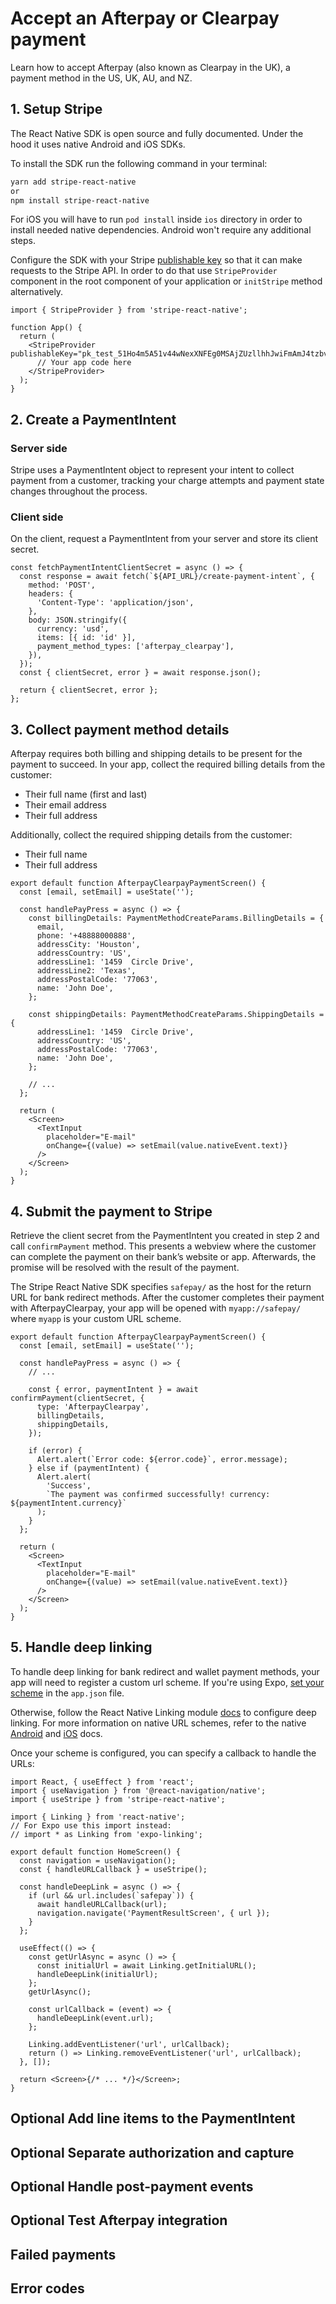 # Accept an Afterpay or Clearpay payment

Learn how to accept Afterpay (also known as Clearpay in the UK), a payment method in the US, UK, AU, and NZ.

## 1. Setup Stripe

The React Native SDK is open source and fully documented. Under the hood it uses native Android and iOS SDKs.

To install the SDK run the following command in your terminal:

```sh
yarn add stripe-react-native
or
npm install stripe-react-native
```

For iOS you will have to run `pod install` inside `ios` directory in order to install needed native dependencies. Android won't require any additional steps.

Configure the SDK with your Stripe [publishable key](https://dashboard.stripe.com/account/apikeys) so that it can make requests to the Stripe API. In order to do that use `StripeProvider` component in the root component of your application or `initStripe` method alternatively.

```tsx
import { StripeProvider } from 'stripe-react-native';

function App() {
  return (
    <StripeProvider publishableKey="pk_test_51Ho4m5A51v44wNexXNFEg0MSAjZUzllhhJwiFmAmJ4tzbvsvuEgcMCaPEkgK7RpXO1YI5okHP08IUfJ6YS7ulqzk00O2I0D1rT">
      // Your app code here
    </StripeProvider>
  );
}
```

## 2. Create a PaymentIntent

### Server side

Stripe uses a PaymentIntent object to represent your intent to collect payment from a customer, tracking your charge attempts and payment state changes throughout the process.

### Client side

On the client, request a PaymentIntent from your server and store its client secret.

```tsx
const fetchPaymentIntentClientSecret = async () => {
  const response = await fetch(`${API_URL}/create-payment-intent`, {
    method: 'POST',
    headers: {
      'Content-Type': 'application/json',
    },
    body: JSON.stringify({
      currency: 'usd',
      items: [{ id: 'id' }],
      payment_method_types: ['afterpay_clearpay'],
    }),
  });
  const { clientSecret, error } = await response.json();

  return { clientSecret, error };
};
```

## 3. Collect payment method details

Afterpay requires both billing and shipping details to be present for the payment to succeed. In your app, collect the required billing details from the customer:

- Their full name (first and last)
- Their email address
- Their full address

Additionally, collect the required shipping details from the customer:

- Their full name
- Their full address

```tsx
export default function AfterpayClearpayPaymentScreen() {
  const [email, setEmail] = useState('');

  const handlePayPress = async () => {
    const billingDetails: PaymentMethodCreateParams.BillingDetails = {
      email,
      phone: '+48888000888',
      addressCity: 'Houston',
      addressCountry: 'US',
      addressLine1: '1459  Circle Drive',
      addressLine2: 'Texas',
      addressPostalCode: '77063',
      name: 'John Doe',
    };

    const shippingDetails: PaymentMethodCreateParams.ShippingDetails = {
      addressLine1: '1459  Circle Drive',
      addressCountry: 'US',
      addressPostalCode: '77063',
      name: 'John Doe',
    };

    // ...
  };

  return (
    <Screen>
      <TextInput
        placeholder="E-mail"
        onChange={(value) => setEmail(value.nativeEvent.text)}
      />
    </Screen>
  );
}
```

## 4. Submit the payment to Stripe

Retrieve the client secret from the PaymentIntent you created in step 2 and call `confirmPayment` method. This presents a webview where the customer can complete the payment on their bank’s website or app. Afterwards, the promise will be resolved with the result of the payment.

The Stripe React Native SDK specifies `safepay/` as the host for the return URL for bank redirect methods. After the customer completes their payment with AfterpayClearpay, your app will be opened with `myapp://safepay/` where `myapp` is your custom URL scheme.

```tsx
export default function AfterpayClearpayPaymentScreen() {
  const [email, setEmail] = useState('');

  const handlePayPress = async () => {
    // ...

    const { error, paymentIntent } = await confirmPayment(clientSecret, {
      type: 'AfterpayClearpay',
      billingDetails,
      shippingDetails,
    });

    if (error) {
      Alert.alert(`Error code: ${error.code}`, error.message);
    } else if (paymentIntent) {
      Alert.alert(
        'Success',
        `The payment was confirmed successfully! currency: ${paymentIntent.currency}`
      );
    }
  };

  return (
    <Screen>
      <TextInput
        placeholder="E-mail"
        onChange={(value) => setEmail(value.nativeEvent.text)}
      />
    </Screen>
  );
}
```

## 5. Handle deep linking

To handle deep linking for bank redirect and wallet payment methods, your app will need to register a custom url scheme. If you're using Expo, [set your scheme](https://docs.expo.io/guides/linking/#in-a-standalone-app) in the `app.json` file.

Otherwise, follow the React Native Linking module [docs](https://reactnative.dev/docs/linking) to configure deep linking. For more information on native URL schemes, refer to the native [Android](https://developer.android.com/training/app-links/deep-linking) and [iOS](https://developer.apple.com/documentation/xcode/allowing_apps_and_websites_to_link_to_your_content/defining_a_custom_url_scheme_for_your_app) docs.

Once your scheme is configured, you can specify a callback to handle the URLs:

```tsx
import React, { useEffect } from 'react';
import { useNavigation } from '@react-navigation/native';
import { useStripe } from 'stripe-react-native';

import { Linking } from 'react-native';
// For Expo use this import instead:
// import * as Linking from 'expo-linking';

export default function HomeScreen() {
  const navigation = useNavigation();
  const { handleURLCallback } = useStripe();

  const handleDeepLink = async () => {
    if (url && url.includes(`safepay`)) {
      await handleURLCallback(url);
      navigation.navigate('PaymentResultScreen', { url });
    }
  };

  useEffect(() => {
    const getUrlAsync = async () => {
      const initialUrl = await Linking.getInitialURL();
      handleDeepLink(initialUrl);
    };
    getUrlAsync();

    const urlCallback = (event) => {
      handleDeepLink(event.url);
    };

    Linking.addEventListener('url', urlCallback);
    return () => Linking.removeEventListener('url', urlCallback);
  }, []);

  return <Screen>{/* ... */}</Screen>;
}
```

## **Optional** Add line items to the PaymentIntent

## **Optional** Separate authorization and capture

## **Optional** Handle post-payment events

## **Optional** Test Afterpay integration

## Failed payments

## Error codes
